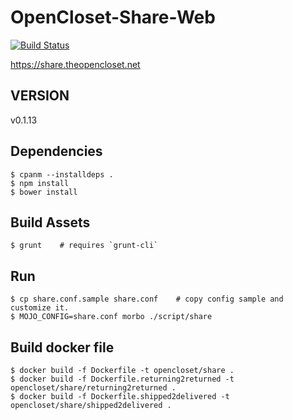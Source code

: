 # OpenCloset-Share-Web #

[![Build Status](https://travis-ci.org/opencloset/monitor.svg?branch=v0.1.13)](https://travis-ci.org/opencloset/OpenCloset-Share-Web)

https://share.theopencloset.net

## VERSION ##

v0.1.13

## Dependencies ##

    $ cpanm --installdeps .
    $ npm install
    $ bower install

## Build Assets ##

    $ grunt    # requires `grunt-cli`

## Run ##

    $ cp share.conf.sample share.conf    # copy config sample and customize it.
    $ MOJO_CONFIG=share.conf morbo ./script/share

## Build docker file ##

    $ docker build -f Dockerfile -t opencloset/share .
    $ docker build -f Dockerfile.returning2returned -t opencloset/share/returning2returned .
    $ docker build -f Dockerfile.shipped2delivered -t opencloset/share/shipped2delivered .
